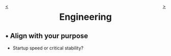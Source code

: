 <div style="float: right;">

[>](./engineering-2.md)

</div>
<div style="float: left;">

[<](./engineering-0.md)

</div>

<center>

Engineering
===========

</center>

&bull; Align with your purpose
-------
* Startup speed or critical stability?
